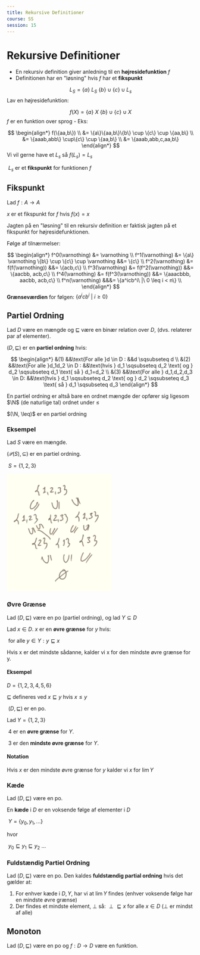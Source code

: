 ```yaml
---
title: Rekursive Definitioner
course: SS
session: 15
---
```


# Rekursive Definitioner

* En rekursiv definition giver anledning til en **højresidefunktion** $f$
* Definitionen har en "løsning" hvis $f$ har et **fikspunkt**


$$
L_S=\{a\}\ L_S\ \{b\} \cup \{c\} \cup L_s
$$
Lav en højresidefunktion:

$$
f(X)=\{a\}\ X\ \{b\} \cup \{c\} \cup X
$$
$f$ er en funktion over sprog - Eks:

$$
\begin{align*}
f(\{aa,b\}) \\
&= \{a\}\{aa,b\}\{b\} \cup \{c\} \cup \{aa,b\} \\
&= \{aaab,abb\} \cup\{c\} \cup \{aa,b\} \\
&= \{aaab,abb,c,aa,b\}
\end{align*}
$$
Vi vil gerne have et $L_s$ så $f(L_s)=L_s$

​	$L_s$ er et **fikspunkt** for funktionen $f$



## Fikspunkt

Lad $f:A\to A$

$x$ er et fikspunkt for $f$ hvis $f(x)=x$



Jagten på en "løsning" til en rekursiv definition er faktisk jagten på et fikspunkt for højresidefunktionen.



Følge af tilnærmelser:

$$
\begin{align*}
f^0(\varnothing) &= \varnothing \\
f^1(\varnothing) &= \{a\} \varnothing \{b\} \cup \{c\} \cup \varnothing &&= \{c\} \\
f^2(\varnothing) &= f(f(\varnothing)) &&= \{acb,c\} \\
f^3(\varnothing) &= f(f^2(\varnothing)) &&= \{aacbb, acb,c\} \\
f^4(\varnothing) &= f(f^3(\varnothing)) &&= \{aaacbbb, aacbb, acb,c\} \\
f^n(\varnothing) &&&= \{a^icb^i\ |\ 0 \leq i < n\} \\
\end{align*}
$$
**Grænseværdien** for følgen: $\{a^icb^i\ |\ i \geq 0\}$



## Partiel Ordning

Lad $D$ være en mængde og $\sqsubseteq$ være en binær relation over $D$, (dvs. relaterer par af elementer).

$(D,\sqsubseteq)$ er en **partiel ordning** hvis:

$$
\begin{align*}
&(1) &&\text{For alle }d \in D : &&d \sqsubseteq d \\
&(2) &&\text{For alle }d_1d_2 \in D : &&\text{hvis } d_1  \sqsubseteq d_2 \text{ og } d_2  \sqsubseteq d_1 \text{ så } d_1=d_2 \\
&(3) &&\text{For alle } d_1,d_2,d_3 \in D: &&\text{hvis } d_1 \sqsubseteq d_2 \text{ og } d_2 \sqsubseteq d_3 \text{ så } d_1 \sqsubseteq d_3
\end{align*}
$$

En partiel ordning er altså bare en  ordnet mængde der opfører sig ligesom $\N$ (de naturlige tal) ordnet under $\leq$

$(\N, \leq)$ er en partiel ordning



### Eksempel

Lad $S$ være en mængde.

$(\mathcal{P}(S),\subseteq)$ er en partiel ordning.

​	$S=\{1,2,3\}$

![1560158938828](images/15-rekursive-definitioner/1560158938828.png)

### Øvre Grænse

Lad $(D, \sqsubseteq)$ være en po (partiel ordning), og lad $Y\subseteq D$

Lad $x\in D$.	$x$ er en **øvre grænse** for $y$ hvis:

​	for alle $y \in Y:y \sqsubseteq x$

Hvis x er det mindste sådanne, kalder vi x for den mindste øvre grænse for y.



#### Eksempel

$D=\{1,2,3,4,5,6\}$

$\sqsubseteq$ defineres ved $x \sqsubseteq y$ hvis $x \leq y$

​	$(D, \sqsubseteq)$ er en po.

Lad $Y=\{1,2,3\}$

​	4 er en **øvre grænse** for $Y$.

​	3 er den **mindste øvre grænse** for $Y$.



#### Notation

Hvis $x$ er den mindste øvre grænse for $y$ kalder vi $x$ for $\lim{Y}$



### Kæde

Lad $(D, \sqsubseteq)$ være en po.

En **kæde** i $D$ er en voksende følge af elementer i $D$

​	$Y=\{y_0,y_1,...\}$

hvor

​	$y_0 \sqsubseteq y_1 \sqsubseteq y_2 \ ...$



### Fuldstændig Partiel Ordning

Lad $(D,\sqsubseteq)$ være en po. Den kaldes **fuldstændig partial ordning** hvis det gælder at:

1. For enhver kæde i $D,Y$, har vi at $\lim{Y}$ findes
    (enhver voksende følge har en mindste øvre grænse)
2. Der findes et mindste element, $\perp$ så: $\perp \sqsubseteq x$ for alle $x \in D$
    ($\perp$ er mindst af alle)



## Monoton

Lad $(D,\sqsubseteq)$ være en po og $f:D\to D$ være en funktion.

